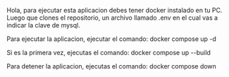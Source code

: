 Hola, para ejecutar esta aplicacion debes tener docker instalado en tu PC. Luego que clones el repositorio,
un archivo llamado .env en el cual vas a indicar la clave de mysql.

Para ejecutar la aplicacion, ejecutar el comando:
docker compose up -d

Si es la primera vez, ejecutas el comando:
docker compose up --build

Para detener la aplicacion, ejecutas el comando:
docker compose down
